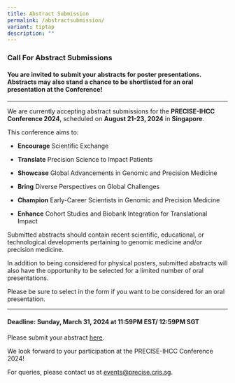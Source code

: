 ```yaml
---
title: Abstract Submission
permalink: /abstractsubmission/
variant: tiptap
description: ""
---
```

<h3><strong>Call For Abstract Submissions</strong></h3>
<h4>You are invited to submit your abstracts for poster presentations. Abstracts may also stand a chance to be shortlisted for an oral presentation at the Conference!</h4>
<p></p>
<hr>
<p></p>
<p>We are currently accepting abstract submissions for the <strong>PRECISE-IHCC Conference 2024</strong>,
scheduled on <strong>August 21-23, 2024</strong> in <strong>Singapore</strong>.</p>
<p>This conference aims to:</p>
<ul data-tight="true" class="tight">
<li>
<p><strong>Encourage</strong> Scientific Exchange</p>
</li>
<li>
<p><strong>Translate</strong> Precision Science to Impact Patients</p>
</li>
<li>
<p><strong>Showcase</strong> Global Advancements in Genomic and Precision
Medicine</p>
</li>
<li>
<p><strong>Bring</strong> Diverse Perspectives on Global Challenges</p>
</li>
<li>
<p><strong>Champion</strong> Early-Career Scientists in Genomic and Precision
Medicine</p>
</li>
<li>
<p><strong>Enhance</strong> Cohort Studies and Biobank Integration for Translational
Impact</p>
</li>
</ul>
<p>Submitted abstracts should contain recent scientific, educational, or
technological developments pertaining to genomic medicine and/or precision
medicine.</p>
<p>In addition to being considered for physical posters, submitted abstracts
will also have the opportunity to be selected for a limited number of oral
presentations.</p>
<p>Please be sure to select in the form if you want to be considered for
an oral presentation.</p>
<p></p>
<hr>
<h4>Deadline: Sunday, March 31, 2024 at 11:59PM EST/ 12:59PM SGT</h4>
<p>Please submit your abstract <a href="https://form.gov.sg/65681f27991ea30012ec9845" rel="noopener noreferrer nofollow" target="_blank"><u>here</u></a>.&nbsp;</p>
<p>We look forward to your participation at the PRECISE-IHCC Conference 2024!</p>
<p>For queries, please contact us at <a href="https://form.gov.sg/65681f27991ea30012ec9845" rel="noopener noreferrer nofollow" target="_blank"><u>events@precise.cris.sg</u></a>.</p>